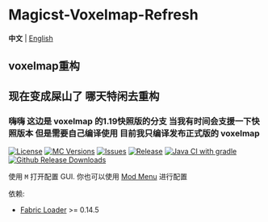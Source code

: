 # Magicst-Voxelmap-Refresh
**中文** | [English](./README_EN.md)
## voxelmap重构

## 现在变成屎山了 哪天特闲去重构

### 嗨嗨 这边是 voxelmap 的1.19快照版的分支 当我有时间会支援一下快照版本 但是需要自己编译使用 目前我只编译发布正式版的 voxelmap

[![License](https://img.shields.io/github/license/MagicstMagoo/Magicst-Voxelmap-Refresh?style=flat-square)](https://www.gnu.org/licenses/gpl-3.0.en.html)
[![MC Versions](https://img.shields.io/badge/For%20MC-22w19a%20-red?style=flat-square)](https://io.magicst.cn/bucket)
[![Issues](https://img.shields.io/github/issues/MagicstMagoo/Magicst-Voxelmap-Refresh?style=flat-square)](https://github.com/MagicstMagoo/Magicst-Voxelmap-Refresh/issues)
[![Release](https://img.shields.io/badge/release-1.18.2--build%2Bdev.5-blue?style=flat-square)](https://github.com/MagicstMagoo/Magicst-Voxelmap-Refresh/releases/tag/Release)
[![Java CI with gradle](https://img.shields.io/github/workflow/status/MagicstMagoo/Magicst-Voxelmap-Refresh/build?label=Build&style=flat-square)](https://github.com/MagicstMagoo/Magicst-Voxelmap-Refresh/.github/workflows/build.yml)
[![Github Release Downloads](https://img.shields.io/github/downloads/MagicstMagoo/Magicst-Voxelmap-Refresh/total?label=Github%20Release%20Downloads&style=flat-square)](https://github.com/MagicstMagoo/Magicst-Voxelmap-Refresh/releases)


使用 `M` 打开配置 GUI. 你也可以使用 [Mod Menu](https://www.curseforge.com/minecraft/mc-mods/modmenu) 进行配置


 
依赖:

- [Fabric Loader](https://fabricmc.net/use/) >= 0.14.5


